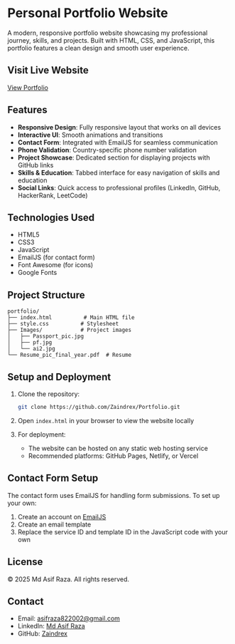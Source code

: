 # Personal Portfolio Website

A modern, responsive portfolio website showcasing my professional journey, skills, and projects. Built with HTML, CSS, and JavaScript, this portfolio features a clean design and smooth user experience.

## Visit Live Website
[View Portfolio](https://zaindrex.github.io/Portfolio/)

## Features

- **Responsive Design**: Fully responsive layout that works on all devices
- **Interactive UI**: Smooth animations and transitions
- **Contact Form**: Integrated with EmailJS for seamless communication
- **Phone Validation**: Country-specific phone number validation
- **Project Showcase**: Dedicated section for displaying projects with GitHub links
- **Skills & Education**: Tabbed interface for easy navigation of skills and education
- **Social Links**: Quick access to professional profiles (LinkedIn, GitHub, HackerRank, LeetCode)

## Technologies Used

- HTML5
- CSS3
- JavaScript
- EmailJS (for contact form)
- Font Awesome (for icons)
- Google Fonts

## Project Structure

```
portfolio/
├── index.html          # Main HTML file
├── style.css          # Stylesheet
├── Images/            # Project images
│   ├── Passport_pic.jpg
│   ├── pf.jpg
│   └── ai2.jpg
└── Resume_pic_final_year.pdf  # Resume
```

## Setup and Deployment

1. Clone the repository:
   ```bash
   git clone https://github.com/Zaindrex/Portfolio.git
   ```

2. Open `index.html` in your browser to view the website locally

3. For deployment:
   - The website can be hosted on any static web hosting service
   - Recommended platforms: GitHub Pages, Netlify, or Vercel

## Contact Form Setup

The contact form uses EmailJS for handling form submissions. To set up your own:

1. Create an account on [EmailJS](https://www.emailjs.com/)
2. Create an email template
3. Replace the service ID and template ID in the JavaScript code with your own

## License

© 2025 Md Asif Raza. All rights reserved.

## Contact

- Email: asifraza822002@gmail.com
- LinkedIn: [Md Asif Raza](https://www.linkedin.com/in/md-asif-raza-600975247)
- GitHub: [Zaindrex](https://github.com/Zaindrex)
